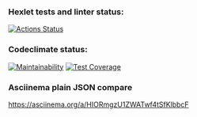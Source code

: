 ### Hexlet tests and linter status:

[![Actions Status](https://github.com/devilus/frontend-project-lvl2/workflows/hexlet-check/badge.svg)](https://github.com/devilus/frontend-project-lvl2/actions)

### Codeclimate status:

[![Maintainability](https://api.codeclimate.com/v1/badges/911ca129c988c9293865/maintainability)](https://codeclimate.com/github/devilus/frontend-project-lvl2/maintainability)
[![Test Coverage](https://api.codeclimate.com/v1/badges/911ca129c988c9293865/test_coverage)](https://codeclimate.com/github/devilus/frontend-project-lvl2/test_coverage)

### Asciinema plain JSON compare

https://asciinema.org/a/HIORmgzU1ZWATwf4tSfKlbbcF
